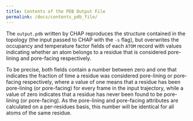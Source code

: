 ```yaml
---
title: Contents of the PDB Output File
permalink: /docs/contents_pdb_file/
---
```


The `output.pdb` written by CHAP reproduces the structure contained in the
topology (the input passed to CHAP with the `-s` flag), but overwrites the
occupancy and temperature factor fields of each `ATOM` record with values
indicating whether an atom belongs to a residue that is considered pore-lining
and pore-facing respectively.

To be precise, both fields contain a number between zero and one that indicates
the fraction of time a residue was considered pore-lining or pore-facing
respectively, where a value of one means that a residue has been pore-lining (or
pore-facing) for every frame in the input trajectory, while a value of zero
indicates that a residue has never been found to be pore-lining (or
pore-facing).  As the pore-lining and pore-facing attributes are calculated on a
per-residues basis, this number will be identical for all atoms of the same
residue.


